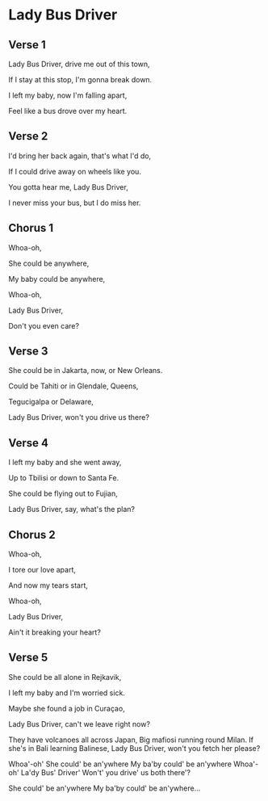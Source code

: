# Lady Bus Driver

## Verse 1

Lady Bus Driver, drive me out of this town,

If I stay at this stop, I'm gonna break down.

I left my baby, now I'm falling apart,

Feel like a bus drove over my heart.

## Verse 2

I'd bring her back again, that's what I'd do,

If I could drive away on wheels like you.

You gotta hear me, Lady Bus Driver,

I never miss your bus, but I do miss her.

## Chorus 1

Whoa-oh,

She could be anywhere,

My baby could be anywhere,

Whoa-oh,

Lady Bus Driver,

Don't you even care?

## Verse 3

She could be in Jakarta, now, or New Orleans.

Could be Tahiti or in Glendale, Queens,

Tegucigalpa or Delaware,

Lady Bus Driver, won't you drive us there?

## Verse 4

I left my baby and she went away,

Up to Tbilisi or down to Santa Fe.

She could be flying out to Fujian,

Lady Bus Driver, say, what's the plan?

## Chorus 2

Whoa-oh,

I tore our love apart,

And now my tears start,

Whoa-oh,

Lady Bus Driver,

Ain't it breaking your heart?

## Verse 5

She could be all alone in Rejkavik,

I left my baby and I'm worried sick.

Maybe she found a job in Curaçao,

Lady Bus Driver, can't we leave right now?

They have volcanoes all across Japan,
Big mafiosi running round Milan.
If she's in Bali learning Balinese,
Lady Bus Driver, won't you fetch her please?

Whoa'-oh'
She could' be an'ywhere
My ba'by could' be an'ywhere
Whoa'-oh'
La'dy Bus' Driver'
Won't' you drive' us both there'?

She could' be an'ywhere
My ba'by could' be an'ywhere...